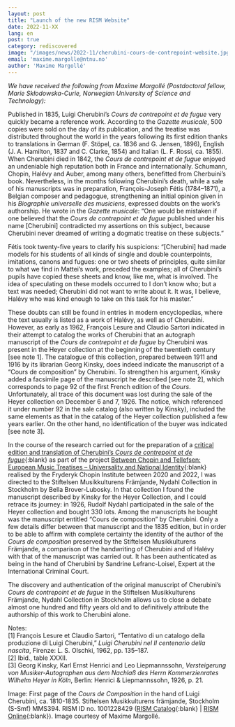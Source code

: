 ```yaml
---
layout: post
title: "Launch of the new RISM Website"
date: 2022-11-XX
lang: en
post: true
category: rediscovered
image: "/images/news/2022-11/cherubini-cours-de-contrepoint-website.jpg"
email: 'maxime.margolle@ntnu.no'
author: 'Maxime Margollé'
---
```


_We have received the following from Maxime Margollé (Postdoctoral fellow, Marie Skłodowska-Curie, Norwegian University of Science and Technology):_  

Published in 1835, Luigi Cherubini’s _Cours de contrepoint et de fugue_ very quickly became a reference work. According to the _Gazette musicale_, 500 copies were sold on the day of its publication, and the treatise was distributed throughout the world in the years following its first edition thanks to translations in German (F. Stöpel, ca. 1836 and G. Jensen, 1896), English (J. A. Hamilton, 1837 and C. Clarke, 1854) and Italian (L. F. Rossi, ca. 1855). When Cherubini died in 1842, the _Cours de contrepoint et de fugue_ enjoyed an undeniable high reputation both in France and internationally. Schumann, Chopin, Halévy and Auber, among many others, benefitted from Cherbuini’s book. Nevertheless, in the months following Cherubini’s death, while a sale of his manuscripts was in preparation, François-Joseph Fétis (1784–1871), a Belgian composer and pedagogue, strengthening an initial opinion given in his _Biographie universelle des musiciens_, expressed doubts on the work’s authorship. He wrote in the _Gazette musicale_: “One would be mistaken if one believed that the _Cours de contrepoint et de fugue_ published under his name [Cherubini] contradicted my assertions on this subject, because Cherubini never dreamed of writing a dogmatic treatise on these subjects.”  

Fétis took twenty-five years to clarify his suspicions: “[Cherubini] had made models for his students of all kinds of single and double counterpoints, imitations, canons and fugues: one or two sheets of principles, quite similar to what we find in Mattei’s work, preceded the examples; all of Cherubini’s pupils have copied these sheets and know, like me, what is involved. The idea of ​​speculating on these models occurred to I don’t know who; but a text was needed; Cherubini did not want to write about it. It was, I believe, Halévy who was kind enough to take on this task for his master.”  

These doubts can still be found in entries in modern encyclopedias, where the text usually is listed as a work of Halévy, as well as of Cherubini. However, as early as 1962, François Lesure and Claudio Sartori indicated in their attempt to catalog the works of Cherubini that an autograph manuscript of the _Cours de contrepoint et de fugue_ by Cherubini was present in the Heyer collection at the beginning of the twentieth century [see note 1]. The catalogue of this collection, prepared between 1911 and 1916 by its librarian Georg Kinsky, does indeed indicate the manuscript of a “Cours de composition” by Cherubini. To strengthen his argument, Kinsky added a facsimile page of the manuscript he described [see note 2], which corresponds to page 92 of the first French edition of the _Cours_. Unfortunately, all trace of this document was lost during the sale of the Heyer collection on December 6 and 7, 1926. The notice, which referenced it under number 92 in the sale catalog (also written by Kinsky), included the same elements as that in the catalog of the Heyer collection published a few years earlier. On the other hand, no identification of the buyer was indicated [see note 3].  

In the course of the research carried out for the preparation of a [critical edition and translation of Cherubini’s _Cours de contrepoint et de fugue_](https://musictreatises.nifc.pl/en/traktaty/38-cours-de-contrepoint-et-de-fugue){:blank} as part of the project [Between Chopin and Tellefsen: European Music Treatises – Universality and National Identity](https://musictreatises.nifc.pl/en){:blank} realised by the Fryderyk Chopin Institute between 2020 and 2022, I was directed to the Stiftelsen Musikkulturens Främjande, Nydahl Collection in Stockholm by Bella Brover-Lubosky. In that collection I found the manuscript described by Kinsky for the Heyer Collection, and I could retrace its journey: in 1926, Rudolf Nydahl participated in the sale of the Heyer collection and bought 330 lots. Among the manuscripts he bought was the manuscript entitled “Cours de composition” by Cherubini. Only a few details differ between that manuscript and the 1835 edition, but in order to be able to affirm with complete certainty the identity of the author of the _Cours de composition_ preserved by the Stiftelsen Musikkulturens Främjande, a comparison of the handwriting of Cherubini and of Halévy with that of the manuscript was carried out. It has been authenticated as being in the hand of Cherubini by Sandrine Lefranc-Loisel, Expert at the International Criminal Court.  

The discovery and authentication of the original manuscript of Cherubini’s _Cours de contrepoint et de fugue_ in the Stiftelsen Musikkulturens Främjande, Nydahl Collection in Stockholm allows us to close a debate almost one hundred and fifty years old and to definitively attribute the authorship of this work to Cherubini alone.  

Notes:  
[1] François Lesure et Claudio Sartori, “Tentativo di un catalogo della produzione di Luigi Cherubini,” _Luigi Cherubini nel II centenario della nascita_, Firenze: L. S. Olschki, 1962, pp. 135–187.  
[2] Ibid., table XXXII.  
[3] Georg Kinsky, Karl Ernst Henrici and Leo Liepmannssohn, _Versteigerung von Musiker-Autographen aus dem Nachlaß des Herrn Kommerzienrates Wilhelm Heyer in Köln_, Berlin: Henrici & Liepmannssohn, 1926, p. 21.  

Image: First page of the _Cours de Composition_ in the hand of Luigi Cherubini, ca. 1810-1835. Stiftelsen Musikkulturens främjande, Stockholm (S-Smf) MMS394. RISM ID no. 1001228429 ([RISM Catalog](https://opac.rism.info/search?id=1001228429&View=rism){:blank} \| [RISM Online](https://rism.online/sources/1001228429){:blank}).
Image courtesy of Maxime Margollé.
